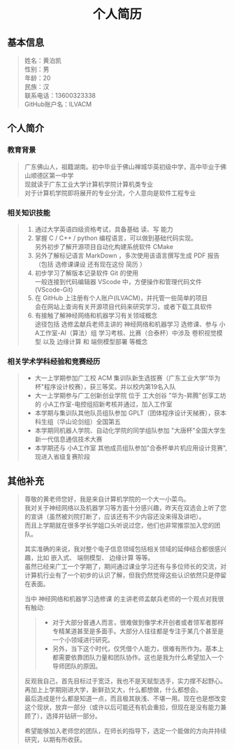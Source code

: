 <h1 align = "center"> 个人简历 </h1>

## 基本信息

> 姓名：黄泊凯  
> 性别：男  
> 年龄：20  
> 民族：汉  
> 联系电话：13600323338  
> GitHub账户名：ILVACM  

## 个人简介

### 教育背景

> 广东佛山人，祖籍湖南。初中毕业于佛山禅城华英初级中学，高中毕业于佛山顺德区第一中学  
> 现就读于广东工业大学计算机学院计算机类专业  
> 对于计算机学院即将展开的专业分流，个人意向是软件工程专业    

### 相关知识技能

> 1. 通过大学英语四级资格考试，具备基础 读、写 能力  
> 2. 掌握 C / C++ / python 编程语言，可以做到基础代码实现。  
>    另外初步了解开源项目自动化构建系统软件 CMake   
> 3. 另外了解标记语言 MarkDown ，多次使用该语言撰写生成 PDF 报告  
>    （包括 选修课课设 还有现在这份 简历 ）  
> 4. 初步学习了解版本记录软件 Git 的使用  
>    一般连接到代码编辑器 VScode 中，方便操作和管理代码文件(VScode-Git)  
> 5. 在 GitHub 上注册有个人账户(ILVACM)，并托管一些简单的项目  
>    会在网站上查询有关开源项目代码来研究学习，或者下载工具软件  
> 6. 有接触了解神经网络和机器学习有关领域概念  
>    途径包括 选修孟献兵老师主讲的 神经网络和机器学习 选修课、参与 小A工作室-AI（算法）组 学习考核、比赛（合泰杯）中涉及 卷积视觉模型 以及 边缘计算 和 端侧模型部署 等概念  

### 相关学术学科经验和竞赛经历

> * 大一上学期参加广工校 ACM 集训队新生选拔赛（广东工业大学"华为杯"程序设计校赛），获三等奖。并以校内第19名入队  
> * 大一上学期参与广工创新创业学院 位于 工大创谷 "华为-昇腾"创享工坊 的 小A工作室-电控组招新考核并通过，加入工作室  
> * 本学期与集训队其他队员组队参加 GPLT（团体程序设计天梯赛），获本科生组（华山论剑组）全国第五  
> * 本学期同机器人学院、自动化学院的同学组队参加 "大唐杯"全国大学生新一代信息通信技术大赛  
> * 本学期还与 小A工作室 其他成员组队参加"合泰杯单片机应用设计竞赛",现进入省级复赛阶段  

## 其他补充

> 尊敬的黄老师您好，我是来自计算机学院的一个大一小菜鸟。  
> 我对关于神经网络以及机器学习等方面十分感兴趣，昨天在双选会上听了您的宣讲（虽然被刘院打断了，应该还有不少内容还没来得及讲吧）。  
> 而且上学期就在很多学长学姐口头听说过您，他们也非常推崇加入您的团队。 
> 
> 其实准确的来说，我对整个电子信息领域包括相关领域的延伸结合都很感兴趣，比如 嵌入式、 端侧模型、 边缘计算 等等。  
> 虽然已经来广工一个学期了，期间通过课业学习还有与多位师长的交流，对计算机行业有了一个初步的认识了解，但我仍然觉得这些认识依然只是停留在表面。
> 
> 当中 神经网络和机器学习选修课 的主讲老师孟献兵老师的一个观点对我很有触动:
> > * 对于大部分普通人而言，很难做到像学术开创者或者领军者那样专精某道甚至是多面手。大部分人往往都是专注于某几个甚至是一个小领域进行研究。  
> > * 另外，当下这个时代，仅凭借个人能力，很难有所作为。基本上都需要依靠团队力量和团队协作。这也是我为什么希望加入一个导师团队的原因。  
> 
> 反观我自己，首先目标过于宽泛，我也不是天赋型选手，实力撑不起野心。再加上上学期刚进大学，新鲜劲又大，什么都想做，什么都想会。  
> 最后造成是什么都是知道一点，而且极其肤浅、不堪一用。现在也是想改变这个现状，放弃一部分（或许以后可能还有机会重拾，但现在是没有能力兼顾了），选择并钻研一部分。 
> 
> 希望能够加入老师您的团队，在师长的指导下，选定一个能做的方向并持续研究，以期有所收获。
